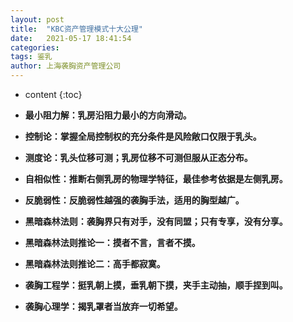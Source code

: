 ```yaml
---
layout: post
title:  "KBC资产管理模式十大公理"
date:   2021-05-17 18:41:54
categories: 
tags: 鉴乳
author: 上海袭胸资产管理公司
---
```


* content
{:toc}

* **最小阻力解：乳房沿阻力最小的方向滑动。**
* **控制论：掌握全局控制权的充分条件是风险敞口仅限于乳头。**
* **测度论：乳头位移可测；乳房位移不可测但服从正态分布。**
* **自相似性：推断右侧乳房的物理学特征，最佳参考依据是左侧乳房。**
* **反脆弱性：反脆弱性越强的袭胸手法，适用的胸型越广。**
* **黑暗森林法则：袭胸界只有对手，没有同盟；只有专享，没有分享。**
* **黑暗森林法则推论一：摸者不言，言者不摸。**
* **黑暗森林法则推论二：高手都寂寞。**
* **袭胸工程学：挺乳朝上摸，垂乳朝下摸，夹手主动抽，顺手捏到叫。**
* **袭胸心理学：揭乳罩者当放弃一切希望。**
